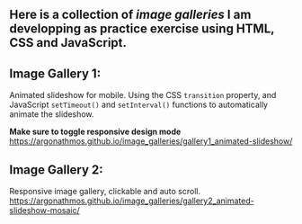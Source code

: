 ## Here is a collection of *image galleries* I am developping as practice exercise using HTML, CSS and JavaScript.

## Image Gallery 1:
Animated slideshow for mobile.
Using the CSS `transition` property, and JavaScript `setTimeout()` and `setInterval()` functions to automatically animate the slideshow.

**Make sure to toggle responsive design mode**
https://argonathmos.github.io/image_galleries/gallery1_animated-slideshow/

## Image Gallery 2:
Responsive image gallery, clickable and auto scroll. 
https://argonathmos.github.io/image_galleries/gallery2_animated-slideshow-mosaic/


